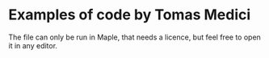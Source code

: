 # Examples of code by Tomas Medici

The file can only be run in Maple, that needs a licence, but feel free to open it in any editor.

